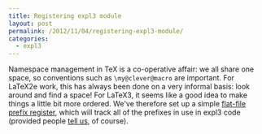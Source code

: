 ```yaml
---
title: Registering expl3 module
layout: post
permalink: /2012/11/04/registering-expl3-module/
categories:
  - expl3
---
```

Namespace management in TeX is a co-operative affair: we all share one space, so conventions such as `\my@clever@macro` are important. For LaTeX2e work, this has always been done on a very informal basis: look around and find a space! For LaTeX3, it seems like a good idea to make things a little bit more ordered. We've therefore set up a simple [flat-file prefix register](https://github.com/latex3/latex3/blob/main/l3kernel/doc/l3prefixes.csv), which will track all of the prefixes in use in expl3 code (provided people [tell us](mailto:modules@latex-project.org), of course).
